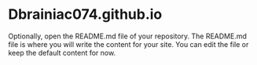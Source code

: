# Dbrainiac074.github.io
Optionally, open the README.md file of your repository. The README.md file is where you will write the content for your site. You can edit the file or keep the default content for now.

